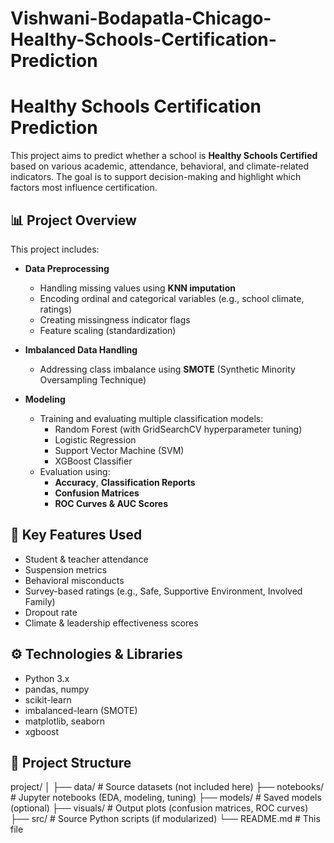 # Vishwani-Bodapatla-Chicago-Healthy-Schools-Certification-Prediction


# Healthy Schools Certification Prediction

This project aims to predict whether a school is **Healthy Schools Certified** based on various academic, attendance, behavioral, and climate-related indicators. The goal is to support decision-making and highlight which factors most influence certification.

## 📊 Project Overview

This project includes:
- **Data Preprocessing**
  - Handling missing values using **KNN imputation**
  - Encoding ordinal and categorical variables (e.g., school climate, ratings)
  - Creating missingness indicator flags
  - Feature scaling (standardization)

- **Imbalanced Data Handling**
  - Addressing class imbalance using **SMOTE** (Synthetic Minority Oversampling Technique)

- **Modeling**
  - Training and evaluating multiple classification models:
    - Random Forest (with GridSearchCV hyperparameter tuning)
    - Logistic Regression
    - Support Vector Machine (SVM)
    - XGBoost Classifier
  - Evaluation using:
    - **Accuracy**, **Classification Reports**
    - **Confusion Matrices**
    - **ROC Curves & AUC Scores**

## 🧠 Key Features Used

- Student & teacher attendance
- Suspension metrics
- Behavioral misconducts
- Survey-based ratings (e.g., Safe, Supportive Environment, Involved Family)
- Dropout rate
- Climate & leadership effectiveness scores

## ⚙️ Technologies & Libraries

- Python 3.x
- pandas, numpy
- scikit-learn
- imbalanced-learn (SMOTE)
- matplotlib, seaborn
- xgboost

## 📁 Project Structure
project/
│
├── data/ # Source datasets (not included here)
├── notebooks/ # Jupyter notebooks (EDA, modeling, tuning)
├── models/ # Saved models (optional)
├── visuals/ # Output plots (confusion matrices, ROC curves)
├── src/ # Source Python scripts (if modularized)
└── README.md # This file

